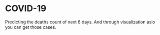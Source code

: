 # COVID-19
Predicting the deaths count of next 8 days. And through visualization aslo you can get those cases.
